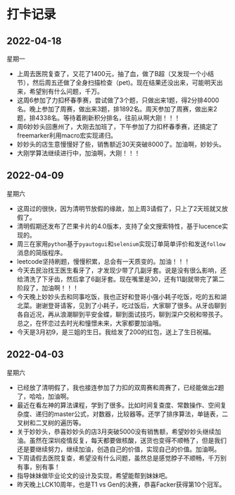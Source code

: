 # 打卡记录

## 2022-04-18

星期一

* 上周去医院复查了，又花了1400元，抽了血，做了B超（又发现一个小结节），然后周五还做了全身扫描检查（pet)。现在结果还没出来，可能明天出来，希望别有什么问题，千万。
* 这周6参加了力扣杯春季赛，尝试做了3个题，只做出来1题，得2分排4000名。晚上参加了周赛，做出来3题，排1892名。周天参加了周赛，做出来2题，排4338名。等待着刷新积分排名，往前从啊大刚！！！
* 周6妙妙头回惠州了，大刚去加班了，下午参加了力扣杯春季赛，还搞定了freemarker利用macro宏实现递归。
* 妙妙头的店生意慢慢好了些，销售额近30天突破8000了。加油啊，妙妙头。
* 大刚学算法继续进行中，加油啊，大刚！！！

## 2022-04-09

星期六

* 这周过的很快，因为清明节放假的缘故，加上周3请假了，只上了2天班就又放假了。
* 清明假期还发布了芒果卡片的4.0版本，支持了全文搜索特性，基于lucence实现的。
* 周三在家用`python`基于`pyautogui`和`selenium`实现订单简单评价和发送`follow`消息的简版程序。
* leetcode坚持刷题，慢慢积累，总会有一天质变的。加油！！！
* 今天去民治找王医生看牙了，才发现少带了几副牙套。说是没有很么影响，还给清洗了下牙齿，然后拿了6副牙套。现在嘴里是30，还有11副就带完了第二阶段了，加油啊！！！
* 今天晚上妙妙头去和同事吃饭，我也正好和登哥小强小耗子吃饭，吃的五和湖北菜。谢谢登哥请客，见到了小耗子，吃过饭后，大家聊了很多。从牙齿聊到各自近况，再从浪潮聊到平安金蝶，聊到面试技巧，聊到深户交税和带孩子。总之，在怀恋过去时光和憧憬未来，大家都要加油哦。
* 今天是3月初9，是三姐的生日。我给发了200的红包，送上了生日祝福。

## 2022-04-03

星期六

* 已经放了清明假了，我也接连参加了力扣的双周赛和周赛了，已经能做出2题了，哈哈，加油啊。
* 最近在看左神的算法课程，学到了很多。比如时间复查度、常数操作、空间复杂度、递归的master公式，对数器，比较器等。还学了排序算法，单链表，二叉树和二叉树的遍历等。
* 关于妙妙头，恭喜妙妙头的店3月突破5000没有销售额，希望妙妙头继续加油。虽然在深圳疫情反复，每天都要做核酸，送货也变得不顺畅了，但是我们还是要继续努力，继续加油，创造自己的价值，实现自己的价值。加油啊。
* 下周请假去医院复查，希望没有什么问题，虽然总是感觉脖子不顺畅，千万别有事，别有事！
* 指导妹妹做毕业论文的设计及实现，希望能帮到妹妹吧。
* 昨天晚上LCK10周年，也是T1 vs Gen的决赛，恭喜Facker获得第10个冠军。


